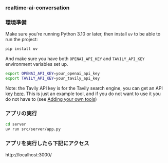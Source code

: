 ### realtime-ai-conversation

### 環境準備

Make sure you're running Python 3.10 or later, then install `uv` to be able to run the project:

```bash
pip install uv

```

And make sure you have both `OPENAI_API_KEY` and `TAVILY_API_KEY` environment variables set up.

```bash
export OPENAI_API_KEY=your_openai_api_key
export TAVILY_API_KEY=your_tavily_api_key
```
Note: the Tavily API key is for the Tavily search engine, you can get an API key [here](https://app.tavily.com/). This is just an example tool, and if you do not want to use it you do not have to (see [Adding your own tools](#adding-your-own-tools))

### アプリの実行
```bash
cd server
uv run src/server/app.py
```


### アプリを実行したら下記にアクセス

http://localhost:3000/